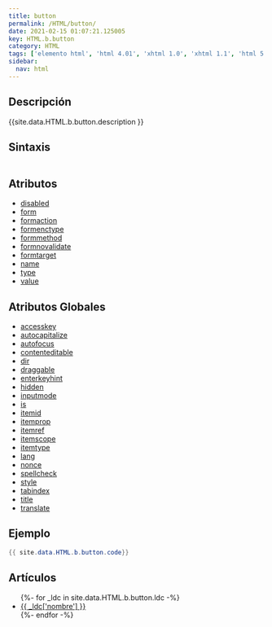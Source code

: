 ```yaml
---
title: button
permalink: /HTML/button/
date: 2021-02-15 01:07:21.125005
key: HTML.b.button
category: HTML
tags: ['elemento html', 'html 4.01', 'xhtml 1.0', 'xhtml 1.1', 'html 5', 'html 5.1', 'html 5.2']
sidebar: 
  nav: html
---
```


## Descripción
{{site.data.HTML.b.button.description }}

## Sintaxis
~~~html
~~~

## Atributos
* [disabled](/HTML/button/disabled/)
* [form](/HTML/button/form/)
* [formaction](/HTML/button/formaction/)
* [formenctype](/HTML/button/formenctype/)
* [formmethod](/HTML/button/formmethod/)
* [formnovalidate](/HTML/button/formnovalidate/)
* [formtarget](/HTML/button/formtarget/)
* [name](/HTML/button/name/)
* [type](/HTML/button/type/)
* [value](/HTML/button/value/)

## Atributos Globales
* [accesskey](/HTML/accesskey/)
* [autocapitalize](/HTML/autocapitalize/)
* [autofocus](/HTML/autofocus/)
* [contenteditable](/HTML/contenteditable/)
* [dir](/HTML/dir/)
* [draggable](/HTML/draggable/)
* [enterkeyhint](/HTML/enterkeyhint/)
* [hidden](/HTML/hidden/)
* [inputmode](/HTML/inputmode/)
* [is](/HTML/is/)
* [itemid](/HTML/itemid/)
* [itemprop](/HTML/itemprop/)
* [itemref](/HTML/itemref/)
* [itemscope](/HTML/itemscope/)
* [itemtype](/HTML/itemtype/)
* [lang](/HTML/lang/)
* [nonce](/HTML/nonce/)
* [spellcheck](/HTML/spellcheck/)
* [style](/HTML/style/)
* [tabindex](/HTML/tabindex/)
* [title](/HTML/title/)
* [translate](/HTML/translate/)

## Ejemplo
~~~java
{{ site.data.HTML.b.button.code}}
~~~

## Artículos
<ul>
{%- for _ldc in site.data.HTML.b.button.ldc -%}
   <li>
       <a href="{{_ldc['url'] }}">{{ _ldc['nombre'] }}</a>
   </li>
{%- endfor -%}
</ul>
